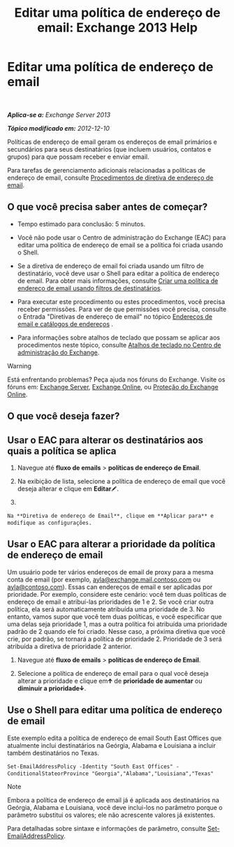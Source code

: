 ﻿---
title: 'Editar uma política de endereço de email: Exchange 2013 Help'
TOCTitle: Editar uma política de endereço de email
ms:assetid: cc8b36a0-95f4-43e9-bc64-87646d2e14e4
ms:mtpsurl: https://technet.microsoft.com/pt-br/library/Bb124580(v=EXCHG.150)
ms:contentKeyID: 50486666
ms.date: 05/22/2018
mtps_version: v=EXCHG.150
f1_keywords:
- Microsoft.Exchange.Management.SnapIn.Esm.OrganizationConfiguration.EditEmailAddressPolicyWizardForm.EmailAddressPolicyIntroductionPage
ms.translationtype: MT
---

# Editar uma política de endereço de email

 

_**Aplica-se a:** Exchange Server 2013_

_**Tópico modificado em:** 2012-12-10_

Políticas de endereço de email geram os endereços de email primários e secundários para seus destinatários (que incluem usuários, contatos e grupos) para que possam receber e enviar email.

Para tarefas de gerenciamento adicionais relacionadas a políticas de endereço de email, consulte [Procedimentos de diretiva de endereço de email](email-address-policy-procedures-exchange-2013-help.md).

## O que você precisa saber antes de começar?

  - Tempo estimado para conclusão: 5 minutos.

  - Você não pode usar o Centro de administração do Exchange (EAC) para editar uma política de endereço de email se a política foi criada usando o Shell.

  - Se a diretiva de endereço de email foi criada usando um filtro de destinatário, você deve usar o Shell para editar a política de endereço de email. Para obter mais informações, consulte [Criar uma política de endereço de email usando filtros de destinatários](create-an-email-address-policy-by-using-recipient-filters-exchange-2013-help.md).

  - Para executar este procedimento ou estes procedimentos, você precisa receber permissões. Para ver de que permissões você precisa, consulte o Entrada "Diretivas de endereço de email" no tópico [Endereços de email e catálogos de endereços](email-addresses-and-address-books-exchange-2013-help.md) .

  - Para informações sobre atalhos de teclado que possam se aplicar aos procedimentos neste tópico, consulte [Atalhos de teclado no Centro de administração do Exchange](keyboard-shortcuts-in-the-exchange-admin-center-exchange-online-protection-help.md).


> [!WARNING]
> Está enfrentando problemas? Peça ajuda nos fóruns do Exchange. Visite os fóruns em: <A href="https://go.microsoft.com/fwlink/p/?linkid=60612">Exchange Server</A>, <A href="https://go.microsoft.com/fwlink/p/?linkid=267542">Exchange Online</A>, ou <A href="https://go.microsoft.com/fwlink/p/?linkid=285351">Proteção do Exchange Online</A>.



## O que você deseja fazer?

## Usar o EAC para alterar os destinatários aos quais a política se aplica

1.  Navegue até **fluxo de emails** \> **políticas de endereço de Email**.

2.  Na exibição de lista, selecione a política de endereço de email que você deseja alterar e clique em **Editar**![Ícone de edição](images/JJ218640.6f53ccb2-1f13-4c02-bea0-30690e6ea71d(EXCHG.150).gif "Ícone de edição").

3.  
    
    Na **Diretiva de endereço de Email**, clique em **Aplicar para** e modifique as configurações.

## Usar o EAC para alterar a prioridade da política de endereço de email

Um usuário pode ter vários endereços de email de proxy para a mesma conta de email (por exemplo, ayla@exchange.mail.contoso.com ou ayla@contoso.com). Essas can endereços de email e ser aplicadas por prioridade. Por exemplo, considere este cenário: você tem duas políticas de endereço de email e atribuí-las prioridades de 1 e 2. Se você criar outra política, ela será automaticamente atribuída uma prioridade de 3. No entanto, vamos supor que você tem duas políticas, e você especificar que uma delas seja prioridade 1, mas a outra política foi atribuída uma prioridade padrão de 2 quando ele foi criado. Nesse caso, a próxima diretiva que você crie, por padrão, se tornará a política de prioridade 2. Prioridade de 3 será atribuída a diretiva de prioridade 2 anterior.

1.  Navegue até **fluxo de emails** \> **políticas de endereço de Email**.

2.  Selecione a política de endereço de email para o qual você deseja alterar a prioridade e clique em![Ícone Seta para cima](images/JJ150576.1732c727-328b-4a1a-b84d-6d7252c7dcab(EXCHG.150).gif "Ícone Seta para cima") de **prioridade de aumentar** ou **diminuir a prioridade**![Ícone Seta para baixo](images/JJ150576.ef5ca57d-a033-457b-bd92-6361877c33d0(EXCHG.150).gif "Ícone Seta para baixo").

## Use o Shell para editar uma política de endereço de email

Este exemplo edita a política de endereço de email South East Offices que atualmente inclui destinatários na Geórgia, Alabama e Louisiana a incluir também destinatários no Texas.

    Set-EmailAddressPolicy -Identity "South East Offices" -ConditionalStateorProvince "Georgia","Alabama","Louisiana","Texas"


> [!NOTE]
> Embora a política de endereço de email já é aplicada aos destinatários na Geórgia, Alabama e Louisiana, você deve inclui-los no parâmetro porque o parâmetro substitui os valores; ele não acrescente valores já existentes.



Para detalhadas sobre sintaxe e informações de parâmetro, consulte [Set-EmailAddressPolicy](https://technet.microsoft.com/pt-br/library/bb124517\(v=exchg.150\)).

